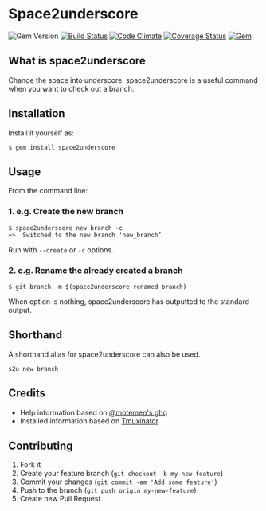 # Space2underscore

![Gem Version](https://badge.fury.io/rb/space2underscore.svg) [![Build Status](https://travis-ci.org/sachin21/space2underscore.svg?branch=master)](https://travis-ci.org/sachin21/space2underscore) [![Code Climate](https://codeclimate.com/github/sachin21/space2underscore/badges/gpa.svg)](https://codeclimate.com/github/sachin21/space2underscore) [![Coverage Status](https://coveralls.io/repos/sachin21/space2underscore/badge.svg?branch=master&service=github)](https://coveralls.io/github/sachin21/space2underscore?branch=master) [![Gem](https://img.shields.io/gem/dt/space2underscore.svg)]()

## What is space2underscore
Change the space into underscore.
space2underscore is a useful command when you want to check out a branch.

## Installation
Install it yourself as:

```
$ gem install space2underscore
```

## Usage
From the command line:

### 1. e.g. Create the new branch

```
$ space2underscore new branch -c
=>  Switched to the new branch 'new_branch’
```

Run with `--create` or `-c` options.

### 2. e.g. Rename the already created a branch

```
$ git branch -m $(space2underscore renamed branch)
```

When option is nothing, space2underscore has outputted to the standard output.

## Shorthand

A shorthand alias for space2underscore can also be used.

```
s2u new branch
```

## Credits
- Help information based on [@motemen's ghq](https://github.com/motemen/ghq)
- Installed information based on [Tmuxinator](https://github.com/tmuxinator/tmuxinator)

## Contributing

1. Fork it
2. Create your feature branch (`git checkout -b my-new-feature`)
3. Commit your changes (`git commit -am 'Add some feature'`)
4. Push to the branch (`git push origin my-new-feature`)
5. Create new Pull Request
